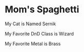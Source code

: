 # Mom's Spaghetti

My Cat is Named Sernik

My Favorite DnD Class is Wizard

My Favorite Metal is Brass
